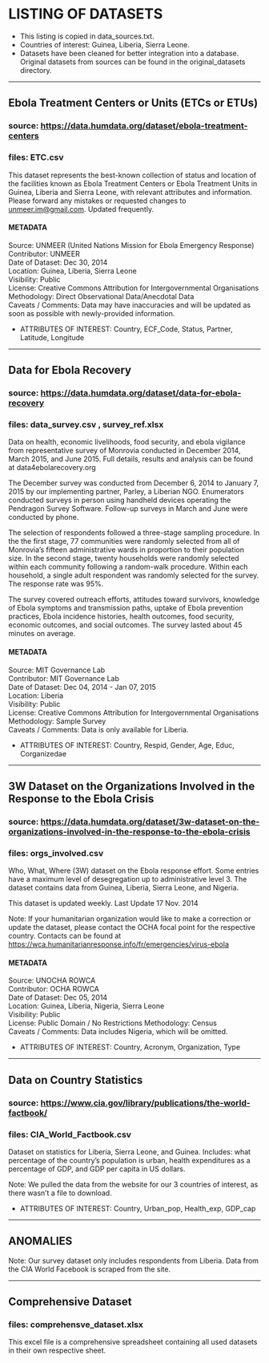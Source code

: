 # LISTING OF DATASETS
* This listing is copied in data_sources.txt.
* Countries of interest: Guinea, Liberia, Sierra Leone.
* Datasets have been cleaned for better integration into a database. 
Original datasets from sources can be found in the original_datasets directory.

---
## Ebola Treatment Centers or Units (ETCs or ETUs)
### source: https://data.humdata.org/dataset/ebola-treatment-centers
### files: ETC.csv
This dataset represents the best-known collection of status and location of the
facilities known as Ebola Treatment Centers or Ebola Treatment Units in Guinea,
Liberia and Sierra Leone, with relevant attributes and information. Please
forward any mistakes or requested changes to unmeer.im@gmail.com. Updated
frequently.

#### METADATA
Source: UNMEER (United Nations Mission for Ebola Emergency Response)    
Contributor: UNMEER     
Date of Dataset: Dec 30, 2014    
Location: Guinea,  Liberia,  Sierra Leone  
Visibility: Public  
License: Creative Commons Attribution for Intergovernmental Organisations  
Methodology: Direct Observational Data/Anecdotal Data    
Caveats / Comments: Data may have inaccuracies and will be updated as soon as possible with newly-provided information.  

* ATTRIBUTES OF INTEREST: Country, ECF_Code, Status, Partner, Latitude, Longitude  

---
## Data for Ebola Recovery
### source: https://data.humdata.org/dataset/data-for-ebola-recovery
### files: data_survey.csv , survey_ref.xlsx
Data on health, economic livelihoods, food security, and ebola vigilance from
representative survey of Monrovia conducted in December 2014, March 2015, and
June 2015. Full details, results and analysis can be found at
data4ebolarecovery.org

The December survey was conducted from December 6, 2014 to January 7, 2015 by
our implementing partner, Parley, a Liberian NGO. Enumerators conducted surveys
in person using handheld devices operating the Pendragon Survey Software.
Follow-up surveys in March and June were conducted by phone.

The selection of respondents followed a three-stage sampling procedure. In the
the first stage, 77 communities were randomly selected from all of Monrovia’s
fifteen administrative wards in proportion to their population size. In the
second stage, twenty households were randomly selected within each community
following a random-walk procedure. Within each household, a single adult
respondent was randomly selected for the survey. The response rate was 95%.

The survey covered outreach efforts, attitudes toward survivors, knowledge of
Ebola symptoms and transmission paths, uptake of Ebola prevention practices,
Ebola incidence histories, health outcomes, food security, economic outcomes,
and social outcomes. The survey lasted about 45 minutes on average.

#### METADATA
Source: MIT Governance Lab  
Contributor: MIT Governance Lab  
Date of Dataset: Dec 04, 2014 - Jan 07, 2015   
Location: Liberia   
Visibility: Public  
License: Creative Commons Attribution for Intergovernmental Organisations    
Methodology: Sample Survey   
Caveats / Comments: Data is only available for Liberia.

* ATTRIBUTES OF INTEREST: Country, Respid, Gender, Age, Educ, Corganizedae   


---
## 3W Dataset on the Organizations Involved in the Response to the Ebola Crisis
### source: https://data.humdata.org/dataset/3w-dataset-on-the-organizations-involved-in-the-response-to-the-ebola-crisis
### files: orgs_involved.csv
Who, What, Where (3W) dataset on the Ebola response effort. Some entries have a
maximum level of desegregation up to administrative level 3. The dataset
contains data from Guinea, Liberia, Sierra Leone, and Nigeria.

This dataset is updated weekly. Last Update 17 Nov. 2014

Note: If your humanitarian organization would like to make a correction or
update the dataset, please contact the OCHA focal point for the respective
country. Contacts can be found at
https://wca.humanitarianresponse.info/fr/emergencies/virus-ebola

#### METADATA
Source: UNOCHA ROWCA    
Contributor: OCHA ROWCA  
Date of Dataset: Dec 05, 2014  
Location: Guinea,  Liberia,  Nigeria,  Sierra Leone  
Visibility: Public  
License: Public Domain / No Restrictions 
Methodology: Census  
Caveats / Comments: Data includes Nigeria, which will be omitted.

* ATTRIBUTES OF INTEREST: Country, Acronym, Organization, Type   


---
## Data on Country Statistics
### source: https://www.cia.gov/library/publications/the-world-factbook/
### files: CIA_World_Factbook.csv
Dataset on statistics for Liberia, Sierra Leone, and Guinea.
Includes: what percentage of the country’s population is urban, health expenditures as a percentage of GDP, and GDP per capita in US dollars.

Note: We pulled the data from the website for our 3 countries of interest, as there wasn’t a file to download.

* ATTRIBUTES OF INTEREST: Country, Urban_pop, Health_exp, GDP_cap   


---
## ANOMALIES  
Note: Our survey dataset only includes respondents from Liberia.
      Data from the CIA World Facebook is scraped from the site.

___
## Comprehensive Dataset  
### files: comprehensve_dataset.xlsx
This excel file is a comprehensive spreadsheet containing all used datasets in
their own respective sheet.
